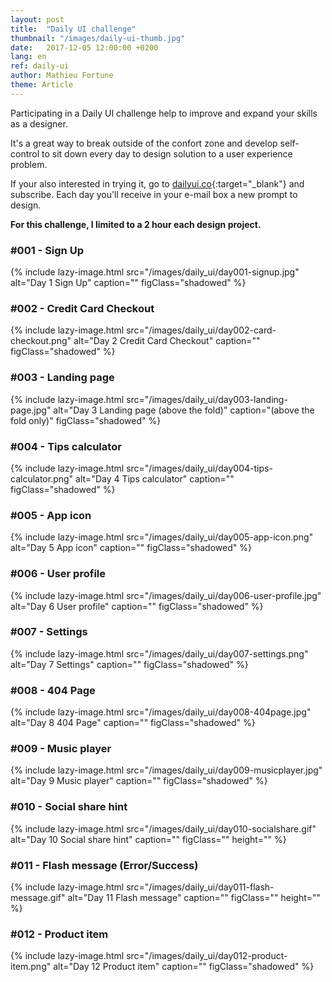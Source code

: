 ```yaml
---
layout: post
title:  "Daily UI challenge"
thumbnail: "/images/daily-ui-thumb.jpg"
date:   2017-12-05 12:00:00 +0200
lang: en
ref: daily-ui
author: Mathieu Fortune
theme: Article
---
```


Participating in a Daily UI challenge help to improve and expand your skills as a designer.

It's a great way to break outside of the confort zone and develop self-control to sit down every day to design solution to a user experience problem.

If your also interested in trying it, go to [dailyui.co](http://www.dailyui.co/ "Website to subscribe to the Daily UI challenge"){:target="_blank"} and subscribe. Each day you'll receive in your e-mail box a new prompt to design.

**For this challenge, I limited to a 2 hour each design project.**



### #001 - Sign Up

{% include lazy-image.html src="/images/daily_ui/day001-signup.jpg" alt="Day 1 Sign Up" caption="" figClass="shadowed" %}

### #002 - Credit Card Checkout

{% include lazy-image.html src="/images/daily_ui/day002-card-checkout.png" alt="Day 2 Credit Card Checkout" caption="" figClass="shadowed" %}

### #003 - Landing page

{% include lazy-image.html src="/images/daily_ui/day003-landing-page.jpg" alt="Day 3 Landing page (above the fold)" caption="(above the fold only)" figClass="shadowed" %}

### #004 - Tips calculator

{% include lazy-image.html src="/images/daily_ui/day004-tips-calculator.png" alt="Day 4 Tips calculator" caption="" figClass="shadowed" %}

### #005 - App icon

{% include lazy-image.html src="/images/daily_ui/day005-app-icon.png" alt="Day 5 App icon" caption="" figClass="shadowed" %}

### #006 - User profile

{% include lazy-image.html src="/images/daily_ui/day006-user-profile.jpg" alt="Day 6 User profile" caption="" figClass="shadowed" %}

### #007 - Settings

{% include lazy-image.html src="/images/daily_ui/day007-settings.png" alt="Day 7 Settings" caption="" figClass="shadowed" %}

### #008 - 404 Page

{% include lazy-image.html src="/images/daily_ui/day008-404page.jpg" alt="Day 8 404 Page" caption="" figClass="shadowed" %}

### #009 - Music player

{% include lazy-image.html src="/images/daily_ui/day009-musicplayer.jpg" alt="Day 9 Music player" caption="" figClass="shadowed" %}

### #010 - Social share hint

{% include lazy-image.html src="/images/daily_ui/day010-socialshare.gif" alt="Day 10 Social share hint" caption="" figClass="" height="" %}


### #011 - Flash message (Error/Success)

{% include lazy-image.html src="/images/daily_ui/day011-flash-message.gif" alt="Day 11 Flash message" caption="" figClass="" height="" %}

### #012 - Product item

{% include lazy-image.html src="/images/daily_ui/day012-product-item.png" alt="Day 12 Product item" caption="" figClass="shadowed" %}
